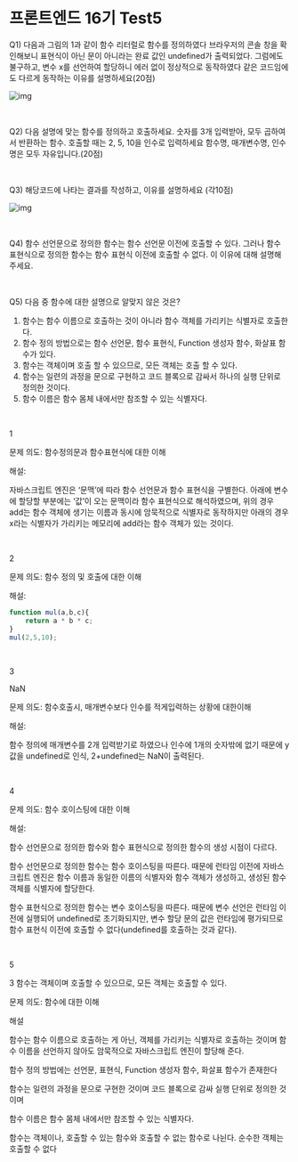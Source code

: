 # **프론트엔드 16기** Test5

Q1) 다음과 그림의 1과 같이 함수 리터럴로 함수를 정의하였다 브라우저의 콘솔 창을 확인해보니 표현식이 아닌 문이 아니라는 완료 값인 undefined가 출력되었다.
그럼에도 불구하고, 변수 x를 선언하여 할당하니 에러 없이 정상적으로 동작하였다
같은 코드임에도 다르게 동작하는 이유를 설명하세요(20점)

![img](https://lh4.googleusercontent.com/-vdHCTes8ihA_ojJFJ0QA3FL6VngrCobNWFOeenNsJpL8OsPis6rCSHNT357iO2ZvePs-oi8qJJRIntQmG3hBTzcxImZ3l1lvHx6DCEIg45dBtHTKeFEcXasid8eW79txQp_9trE)

<br>

Q2) 다음 설명에 맞는 함수를 정의하고 호출하세요. 숫자를 3개 입력받아, 모두 곱하여서 반환하는 함수. 호출할 때는 2, 5, 10을 인수로 입력하세요 함수명, 매개변수명, 인수명은 모두 자유입니다.(20점)

<br>

Q3) 해당코드에 나타는 결과를 작성하고, 이유를 설명하세요 (각10점)

![img](https://lh3.googleusercontent.com/FcJWnmIR-U59Fl27vRG0_joDP51NCd7TG3NDm5n0s8LBbN0WvzvVhkokZFDLELnAusJE_uZ2cYoaCy3-xevfYBl2MTAOWoNnlKyrkBwQllfYXE7rFpc3CxyGo7uPMxeau2Pn-jqR)

<br>

Q4) 함수 선언문으로 정의한 함수는 함수 선언문 이전에 호출할 수 있다. 그러나 함수 표현식으로 정의한 함수는 함수 표현식 이전에 호출할 수 없다. 이 이유에 대해 설명해 주세요.

<br>

Q5) 다음 중 함수에 대한 설명으로 알맞지 않은 것은?

1. 함수는 함수 이름으로 호출하는 것이 아니라 함수 객체를 가리키는 식별자로 호출한다.
2. 함수 정의 방법으로는 함수 선언문, 함수 표현식, Function 생성자 함수, 화살표 함수가 있다.
3. 함수는 객체이며 호출 할 수 있으므로, 모든 객체는 호출 할 수 있다.
4. 함수는 일련의 과정을 문으로 구현하고 코드 블록으로 감싸서 하나의 실행 단위로 정의한 것이다.
5. 함수 이름은 함수 몸체 내에서만 참조할 수 있는 식별자다.

<br>

1

문제 의도: 함수정의문과 함수표현식에 대한 이해

해설: 

자바스크립트 엔진은 ‘문맥’에 따라 함수 선언문과 함수 표현식을 구별한다.
아래에 변수에 할당할 부분에는 ‘값’이 오는 문맥이라 함수 표현식으로 해석하였으며,
위의 경우 add는 함수 객체에 생기는 이름과 동시에 암묵적으로 식별자로 동작하지만
아래의 경우 x라는 식별자가 가리키는 메모리에 add라는 함수 객체가 있는 것이다.

<br>

2

문제 의도: 함수 정의 및 호출에 대한 이해

해설: 

```javascript
function mul(a,b,c){
    return a * b * c;
}
mul(2,5,10);
```

<br>

3

NaN

문제 의도:  함수호출시, 매개변수보다 인수를 적게입력하는 상황에 대한이해

해설: 

함수 정의에 매개변수를 2개 입력받기로 하였으나 인수에 1개의 숫자밖에 없기 때문에 y 값을 undefined로 인식, 2+undefined는 NaN이 출력된다.

<br>

4

문제 의도:  함수 호이스팅에 대한 이해

해설: 

함수 선언문으로 정의한 함수와 함수 표현식으로 정의한 함수의 생성 시점이 다르다.

함수 선언문으로 정의한 함수는 함수 호이스팅을 따른다. 때문에 런타임 이전에 자바스크립트 엔진은 함수 이름과 동일한 이름의 식별자와 함수 객체가 생성하고, 생성된 함수 객체를 식별자에 할당한다.

함수 표현식으로 정의한 함수는 변수 호이스팅을 따른다. 때문에 변수 선언은 런타임 이전에 실행되어 undefined로 초기화되지만, 변수 할당 문의 값은 런타임에 평가되므로 함수 표현식 이전에 호출할 수 없다(undefined를 호출하는 것과 같다).

<br>

5

3 함수는 객체이며 호출할 수 있으므로, 모든 객체는 호출할 수 있다.

문제 의도: 함수에 대한 이해

해설

함수는 함수 이름으로 호출하는 게 아닌, 객체를 가리키는 식별자로 호출하는 것이며 함수 이름을 선언하지 않아도 암묵적으로 자바스크립트 엔진이 할당해 준다.



함수 정의 방법에는 선언문, 표현식, Function 생성자 함수, 화살표 함수가 존재한다



함수는 일련의 과정을 문으로 구현한 것이며 코드 블록으로 감싸 실행 단위로 정의한 것이며

함수 이름은 함수 몸체 내에서만 참조할 수 있는 식별자다.



함수는 객체이나, 호출할 수 있는 함수와 호출할 수 없는 함수로 나뉜다. 순수한 객체는 호출할 수 없다